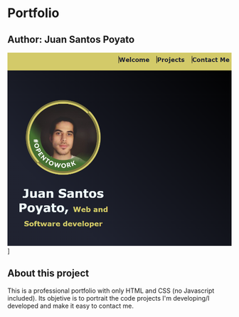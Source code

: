 # Portfolio

## Author: Juan Santos Poyato

[![Porfolio](./img/portfolio.png)](https://jsantospoyato.github.io/portfolio)]

## About this project

This is a professional portfolio with only HTML and CSS (no Javascript included). Its objetive is to portrait the code projects I'm developing/I developed and make it easy to contact me.

